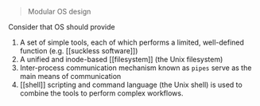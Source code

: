 > Modular OS design

Consider that OS should provide 
1. A set of simple tools, each of which performs a limited, well-defined function (e.g. [[suckless software]])
2. A unified and inode-based [[filesystem]] (the Unix filesystem)
3. Inter-process communication mechanism known as `pipes` serve as the main means of communication
4. [[shell]] scripting and command language (the Unix shell) is used to combine the tools to perform complex workflows.